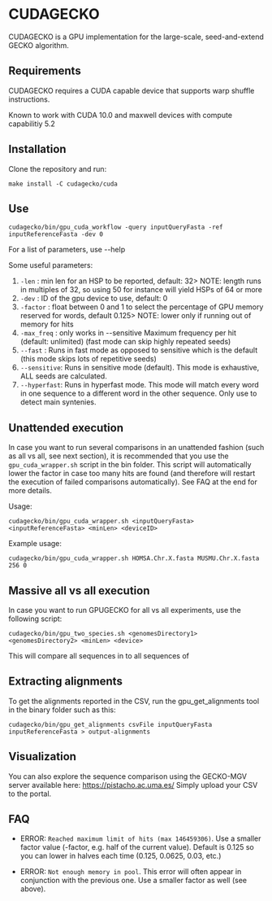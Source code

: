 # CUDAGECKO

CUDAGECKO is a GPU implementation for the large-scale, seed-and-extend GECKO algorithm. 

## Requirements

CUDAGECKO requires a CUDA capable device that supports warp shuffle instructions.

Known to work with CUDA 10.0 and maxwell devices with compute capabilitiy 5.2

## Installation

Clone the repository and run:

`make install -C cudagecko/cuda`

## Use

`cudagecko/bin/gpu_cuda_workflow -query inputQueryFasta -ref inputReferenceFasta -dev 0`

For a list of parameters, use --help

Some useful parameters:

1. `-len`       : min len for an HSP to be reported, default: 32> NOTE: length runs in multiples of 32, so using 50 for instance will yield HSPs of 64 or more
2. `-dev`       : ID of the gpu device to use, default: 0
3. `-factor`    : float between 0 and 1 to select the percentage of GPU memory reserved for words, default 0.125> NOTE: lower only if running out of memory for hits
4. `-max_freq`  : only works in --sensitive Maximum frequency per hit (default: unlimited) (fast mode can skip highly repeated seeds)
5. `--fast`     : Runs in fast mode as opposed to sensitive which is the default (this mode skips lots of repetitive seeds)
6. `--sensitive`: Runs in sensitive mode (default). This mode is exhaustive, ALL seeds are calculated.
7. `--hyperfast`: Runs in hyperfast mode. This mode will match every word in one sequence to a different word in the other sequence. Only use to detect main syntenies.


## Unattended execution

In case you want to run several comparisons in an unattended fashion (such as all vs all, see next section), it is recommended that you use the `gpu_cuda_wrapper.sh` script in the bin folder. This script will automatically lower the factor in case too many hits are found (and therefore will restart the execution of failed comparisons automatically). See FAQ at the end for more details.

Usage:

`cudagecko/bin/gpu_cuda_wrapper.sh <inputQueryFasta> <inputReferenceFasta> <minLen> <deviceID>`

Example usage:

`cudagecko/bin/gpu_cuda_wrapper.sh HOMSA.Chr.X.fasta MUSMU.Chr.X.fasta 256 0`

## Massive all vs all execution

In case you want to run GPUGECKO for all vs all experiments, use the following script:

`cudagecko/bin/gpu_two_species.sh <genomesDirectory1> <genomesDirectory2> <minLen> <device>`

This will compare all sequences in <genomesDirectory1> to all sequences of <genomesDirectory2>

## Extracting alignments

To get the alignments reported in the CSV, run the gpu_get_alignments tool in the binary folder such as this:

`cudagecko/bin/gpu_get_alignments csvFile inputQueryFasta inputReferenceFasta > output-alignments`

## Visualization

You can also explore the sequence comparison using the GECKO-MGV server available here: https://pistacho.ac.uma.es/
Simply upload your CSV to the portal.

## FAQ

- ERROR: `Reached maximum limit of hits (max 146459306)`. Use a smaller factor value (-factor, e.g. half of the current value). Default is 0.125 so you can lower in halves each time (0.125, 0.0625, 0.03, etc.)


- ERROR: `Not enough memory in pool`. This error will often appear in conjunction with the previous one. Use a smaller factor as well (see above).
